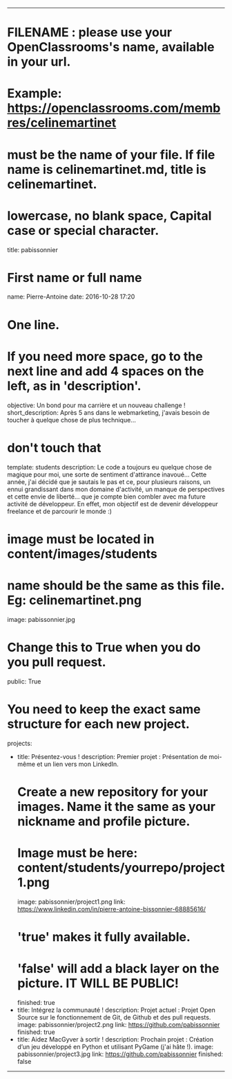 ---

# FILENAME : please use your OpenClassrooms's name, available in your url.
# Example: https://openclassrooms.com/membres/celinemartinet
# must be the name of your file. If file name is celinemartinet.md, title is celinemartinet.
# lowercase, no blank space, Capital case or special character.
title: pabissonnier

# First name or full name
name: Pierre-Antoine
date: 2016-10-28 17:20

# One line.
# If you need more space, go to the next line and add 4 spaces on the left, as in 'description'.
objective: Un bond pour ma carrière et un nouveau challenge !
short_description: Après 5 ans dans le webmarketing, j'avais besoin de toucher à quelque chose de plus technique... 

# don't touch that
template: students
description:
    Le code a toujours eu quelque chose de magique pour moi, une sorte de sentiment d'attirance inavoué... 
    Cette année, j'ai décidé que je sautais le pas et ce, pour plusieurs raisons, un ennui grandissant dans mon domaine d'activité, un manque de perspectives et cette envie de liberté... que je compte bien combler avec ma future activité de développeur. En effet, mon objectif est de devenir développeur freelance et de parcourir le monde :)

# image must be located in content/images/students
# name should be the same as this file. Eg: celinemartinet.png
image: pabissonnier.jpg

# Change this to True when you do you pull request.
public: True

# You need to keep the exact same structure for each new project.
projects:
  - title: Présentez-vous !
    description: Premier projet : Présentation de moi-même et un lien vers mon LinkedIn.
    # Create a new repository for your images. Name it the same as your nickname and profile picture.
    # Image must be here: content/students/yourrepo/project1.png
    image: pabissonnier/project1.png
    link: https://www.linkedin.com/in/pierre-antoine-bissonnier-68885616/
    # 'true' makes it fully available.
    # 'false' will add a black layer on the picture. IT WILL BE PUBLIC!
    finished: true
  - title: Intégrez la communauté !
    description: Projet actuel : Projet Open Source sur le fonctionnement de Git, de Github et des pull requests.
    image: pabissonnier/project2.png
    link: https://github.com/pabissonnier
    finished: true
  - title: Aidez MacGyver à sortir !
    description: Prochain projet : Création d’un jeu développé en Python et utilisant PyGame (j'ai hâte !).
    image: pabissonnier/project3.jpg
    link: https://github.com/pabissonnier
    finished: false
---